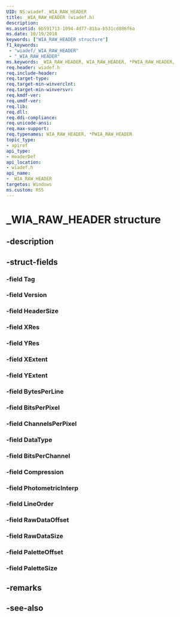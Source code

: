 ```yaml
---
UID: NS:wiadef._WIA_RAW_HEADER
title: _WIA_RAW_HEADER (wiadef.h)
description: 
ms.assetid: 6b591713-1094-4d77-81ba-b531cd886f6a
ms.date: 10/19/2018
keywords: ["WIA_RAW_HEADER structure"]
f1_keywords:
 - "wiadef/_WIA_RAW_HEADER"
 - "_WIA_RAW_HEADER"
ms.keywords: _WIA_RAW_HEADER, WIA_RAW_HEADER, *PWIA_RAW_HEADER, 
req.header: wiadef.h
req.include-header:
req.target-type:
req.target-min-winverclnt:
req.target-min-winversvr:
req.kmdf-ver:
req.umdf-ver:
req.lib:
req.dll:
req.ddi-compliance:
req.unicode-ansi:
req.max-support:
req.typenames: WIA_RAW_HEADER, *PWIA_RAW_HEADER
topic_type: 
- apiref
api_type: 
- HeaderDef
api_location: 
- wiadef.h
api_name: 
- _WIA_RAW_HEADER
targetos: Windows
ms.custom: RS5
---
```


# _WIA_RAW_HEADER structure

## -description


## -struct-fields

### -field Tag
 
### -field Version
 
### -field HeaderSize
 
### -field XRes
 
### -field YRes
 
### -field XExtent
 
### -field YExtent
 
### -field BytesPerLine
 
### -field BitsPerPixel
 
### -field ChannelsPerPixel
 
### -field DataType
 
### -field BitsPerChannel
 
### -field Compression
 
### -field PhotometricInterp
 
### -field LineOrder
 
### -field RawDataOffset
 
### -field RawDataSize
 
### -field PaletteOffset
 
### -field PaletteSize
 

## -remarks

## -see-also
